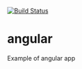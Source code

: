 [![Build Status](https://travis-ci.com/AndreyMashukov/angular.svg?branch=master)](https://travis-ci.com/AndreyMashukov/angular) 

# angular
Example of angular app
